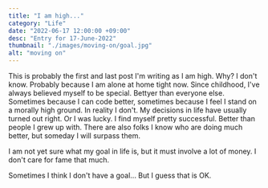 ```yaml
---
title: "I am high..."
category: "Life"
date: "2022-06-17 12:00:00 +09:00"
desc: "Entry for 17-June-2022"
thumbnail: "./images/moving-on/goal.jpg"
alt: "moving on"
---
```


This is probably  the first and last post I'm writing as I am high. Why? I don't know. Probably because I am alone at home tight now.
Since childhood, I've always believed myself to be special. Bettyer than everyone else. Sometimes because I can code better, sometimes because I feel I stand on a morally high ground. In reality I don't. My decisions in life have usually turned out right. Or I was lucky.
I find myself pretty successful. Better than people I grew up with. There are also folks I know who are doing much better, but someday I will surpass them.

I am not yet sure what my goal in life is, but it must involve a lot of money. I don't care for fame that much.

Sometimes I think I don't have a goal... But I guess that is OK.